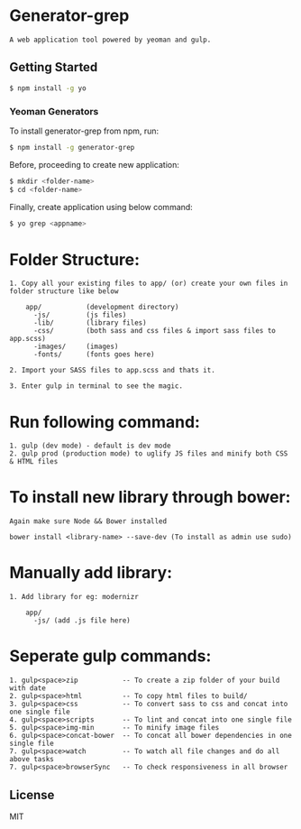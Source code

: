 # Generator-grep

    A web application tool powered by yeoman and gulp.

## Getting Started

```bash
$ npm install -g yo
```

### Yeoman Generators

To install generator-grep from npm, run:

```bash
$ npm install -g generator-grep
```

Before, proceeding to create new application:

```bash
$ mkdir <folder-name>
$ cd <folder-name>
```

Finally, create application using below command:

```bash
$ yo grep <appname>
```

Folder Structure:
=====================
    
    1. Copy all your existing files to app/ (or) create your own files in folder structure like below
    
        app/           (development directory)
          -js/         (js files)
          -lib/        (library files)
          -css/        (both sass and css files & import sass files to app.scss)
          -images/     (images)
          -fonts/	   (fonts goes here)
    
    2. Import your SASS files to app.scss and thats it.

    3. Enter gulp in terminal to see the magic.
    
Run following command:
========================
    
    1. gulp (dev mode) - default is dev mode
    2. gulp prod (production mode) to uglify JS files and minify both CSS & HTML files

To install new library through bower:
======================================

    Again make sure Node && Bower installed
    
    bower install <library-name> --save-dev (To install as admin use sudo)

Manually add library:
=====================

    1. Add library for eg: modernizr

        app/
          -js/ (add .js file here)

Seperate gulp commands:
=========================

    1. gulp<space>zip           -- To create a zip folder of your build with date
    2. gulp<space>html          -- To copy html files to build/
    3. gulp<space>css           -- To convert sass to css and concat into one single file
    4. gulp<space>scripts       -- To lint and concat into one single file
    5. gulp<space>img-min       -- To minify image files
    6. gulp<space>concat-bower  -- To concat all bower dependencies in one single file
    7. gulp<space>watch         -- To watch all file changes and do all above tasks
    7. gulp<space>browserSync   -- To check responsiveness in all browser

## License

MIT
